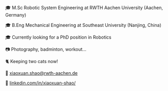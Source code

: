 🎓 M.Sc Robotic System Engineering at RWTH Aachen University (Aachen, Germany)

🎓 B.Eng Mechanical Engineering at Southeast University (Nanjing, China)

🎓 Currently looking for a PhD position in Robotics

📷 Photography, badminton, workout...

🐈 Keeping two cats now!

📮 xiaoxuan.shao@rwth-aachen.de

💼 [linkedin.com/in/xiaoxuan-shao/](https://www.linkedin.com/in/xiaoxuan-shao/)
